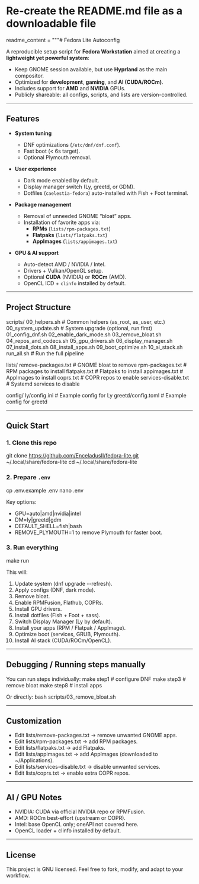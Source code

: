 # Re-create the README.md file as a downloadable file
readme_content = """# Fedora Lite Autoconfig

A reproducible setup script for **Fedora Workstation** aimed at creating a **lightweight yet powerful system**:
- Keep GNOME session available, but use **Hyprland** as the main compositor.
- Optimized for **development**, **gaming**, and **AI (CUDA/ROCm)**.
- Includes support for **AMD** and **NVIDIA** GPUs.
- Publicly shareable: all configs, scripts, and lists are version-controlled.

---

## Features

- **System tuning**
  - DNF optimizations (`/etc/dnf/dnf.conf`).
  - Fast boot (< 6s target).
  - Optional Plymouth removal.

- **User experience**
  - Dark mode enabled by default.
  - Display manager switch (Ly, greetd, or GDM).
  - Dotfiles (`caelestia-fedora`) auto-installed with Fish + Foot terminal.

- **Package management**
  - Removal of unneeded GNOME “bloat” apps.
  - Installation of favorite apps via:
    - **RPMs** (`lists/rpm-packages.txt`)
    - **Flatpaks** (`lists/flatpaks.txt`)
    - **AppImages** (`lists/appimages.txt`)

- **GPU & AI support**
  - Auto-detect AMD / NVIDIA / Intel.
  - Drivers + Vulkan/OpenGL setup.
  - Optional **CUDA** (NVIDIA) or **ROCm** (AMD).
  - OpenCL ICD + `clinfo` installed by default.

---

## Project Structure

scripts/
  00_helpers.sh         # Common helpers (as_root, as_user, etc.)
  00_system_update.sh   # System upgrade (optional, run first)
  01_config_dnf.sh
  02_enable_dark_mode.sh
  03_remove_bloat.sh
  04_repos_and_codecs.sh
  05_gpu_drivers.sh
  06_display_manager.sh
  07_install_dots.sh
  08_install_apps.sh
  09_boot_optimize.sh
  10_ai_stack.sh
  run_all.sh            # Run the full pipeline

lists/
  remove-packages.txt   # GNOME bloat to remove
  rpm-packages.txt      # RPM packages to install
  flatpaks.txt          # Flatpaks to install
  appimages.txt         # AppImages to install
  coprs.txt             # COPR repos to enable
  services-disable.txt  # Systemd services to disable

config/
  ly/config.ini         # Example config for Ly
  greetd/config.toml    # Example config for greetd

---

## Quick Start

### 1. Clone this repo
git clone https://github.com/EnceladusII/fedora-lite.git ~/.local/share/fedora-lite
cd ~/.local/share/fedora-lite

### 2. Prepare `.env`
cp .env.example .env
nano .env

Key options:
- GPU=auto|amd|nvidia|intel
- DM=ly|greetd|gdm
- DEFAULT_SHELL=fish|bash
- REMOVE_PLYMOUTH=1 to remove Plymouth for faster boot.

### 3. Run everything
make run

This will:
1. Update system (dnf upgrade --refresh).
2. Apply configs (DNF, dark mode).
3. Remove bloat.
4. Enable RPMFusion, Flathub, COPRs.
5. Install GPU drivers.
6. Install dotfiles (Fish + Foot + sass).
7. Switch Display Manager (Ly by default).
8. Install your apps (RPM / Flatpak / AppImage).
9. Optimize boot (services, GRUB, Plymouth).
10. Install AI stack (CUDA/ROCm/OpenCL).

---

## Debugging / Running steps manually

You can run steps individually:
make step1   # configure DNF
make step3   # remove bloat
make step8   # install apps

Or directly:
bash scripts/03_remove_bloat.sh

---

## Customization

- Edit lists/remove-packages.txt → remove unwanted GNOME apps.
- Edit lists/rpm-packages.txt → add RPM packages.
- Edit lists/flatpaks.txt → add Flatpaks.
- Edit lists/appimages.txt → add AppImages (downloaded to ~/Applications).
- Edit lists/services-disable.txt → disable unwanted services.
- Edit lists/coprs.txt → enable extra COPR repos.

---

## AI / GPU Notes

- NVIDIA: CUDA via official NVIDIA repo or RPMFusion.
- AMD: ROCm best-effort (upstream or COPR).
- Intel: base OpenCL only; oneAPI not covered here.
- OpenCL loader + clinfo installed by default.

---

## License

This project is GNU licensed.
Feel free to fork, modify, and adapt to your workflow.
